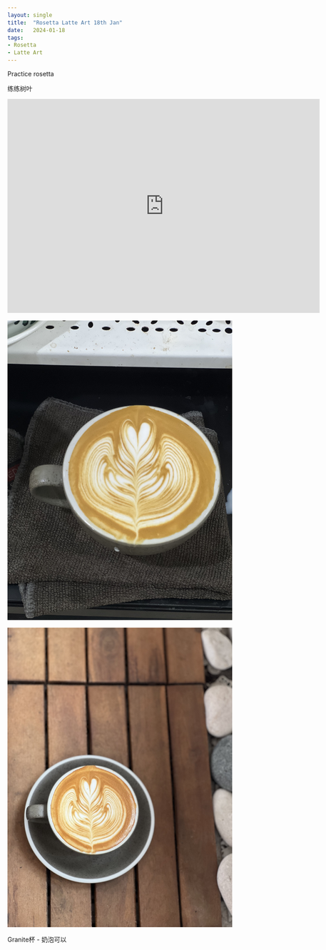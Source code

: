 ```yaml
---
layout: single
title:  "Rosetta Latte Art 18th Jan"
date:   2024-01-18
tags:
- Rosetta
- Latte Art
---
```




Practice rosetta

练练树叶


<div class="embed-container">
  <iframe
      src="https://www.youtube.com/embed/y-9--c6m67o"
      width="700"
      height="480"
      frameborder="0"
      allowfullscreen="true">
  </iframe>
</div>



![](/assets/img/2024/01/18/IMG_2348.jpg)

![](/assets/img/2024/01/18/IMG_2354.jpg)

Granite杯 - 奶泡可以
